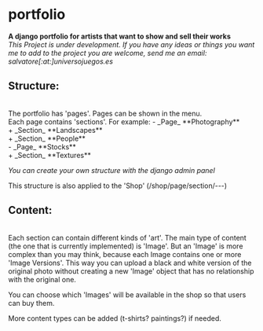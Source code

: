 portfolio
=========

**A django portfolio for artists that want to show and sell their works**<br>
_This Project is under development. If you have any ideas or things you want me to add to the project you are welcome, send me an email: salvatore[:at:]universojuegos.es_


<h2>Structure:</h2><br>
The portfolio has 'pages'. Pages can be shown in the menu.<br>
Each page contains 'sections'. For example:
 - _Page_ **Photography**<br>
		+ _Section_ **Landscapes**<br>
		+ _Section_ **People**<br>
 - _Page_ **Stocks**<br>
		+ _Section_ **Textures**<br>

*You can create your own structure with the django admin panel*

This structure is also applied to the 'Shop' (/shop/page/section/---)

<h2>Content:</h2><br>
Each section can contain different kinds of 'art'. The main type of content (the one that is currently implemented) is 'Image'.
But an 'Image' is more complex than you may think, because each Image contains one or more 'Image Versions'. This way you can 
upload a black and white version of the original photo without creating a new 'Image' object that has no relationship with the 
original one.

You can choose which 'Images' will be available in the shop so that users can buy them. 


More content types can be added (t-shirts? paintings?) if needed.
